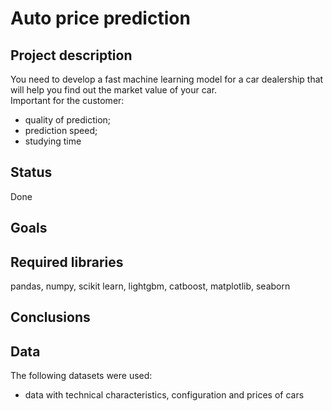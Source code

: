# Auto price prediction
## Project description
You need to develop a fast machine learning model for a car dealership that will help you find out the market value of your car. <br>
Important for the customer:
* quality of prediction;
* prediction speed;
*	studying time
## Status
Done
## Goals
## Required libraries
pandas, numpy, scikit learn, lightgbm, catboost, matplotlib, seaborn
## Conclusions
## Data
The following datasets were used:
* data with technical characteristics, configuration and prices of cars
